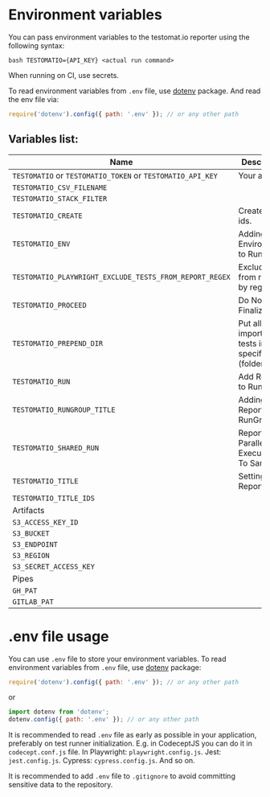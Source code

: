 # Environment variables

You can pass environment variables to the testomat.io reporter using the following syntax:

`bash TESTOMATIO={API_KEY} <actual run command>`

When running on CI, use secrets.

To read environment variables from `.env` file, use [dotenv](https://www.npmjs.com/package/dotenv) package. And read the env file via:

```javascript
require('dotenv').config({ path: '.env' }); // or any other path
```

## Variables list:

| Name                                                       | Description                                           | Example                                                                                                                |
| ---------------------------------------------------------- | ----------------------------------------------------- | ---------------------------------------------------------------------------------------------------------------------- |
| `TESTOMATIO` or `TESTOMATIO_TOKEN` or `TESTOMATIO_API_KEY` | Your api key.                                         |
| `TESTOMATIO_CSV_FILENAME`                                  |                                                       |
| `TESTOMATIO_STACK_FILTER`                                  |                                                       |
| `TESTOMATIO_CREATE`                                        | Create test ids.                                      |
| `TESTOMATIO_ENV`                                           | Adding Environments to Run                            | `TESTOMATIO={API_KEY} TESTOMATIO_ENV="Windows, Chrome" <actual run command>`                                           |
| `TESTOMATIO_PLAYWRIGHT_EXCLUDE_TESTS_FROM_REPORT_REGEX`   | Exclude tests from report by regex | `TESTOMATIO_PLAYWRIGHT_EXCLUDE_TESTS_FROM_REPORT_REGEX="\.setup\.(ts\|js)$" <actual run command>`                                           |
| `TESTOMATIO_PROCEED`                                       | Do Not Finalize Run                                   | `TESTOMATIO_PREPEND_DIR="MyTESTS" TESTOMATIO=1111111 npx check-tests CodeceptJS "**/*{.,_}{test,spec}.js"`             |
| `TESTOMATIO_PREPEND_DIR`                                   | Put all imported tests into a specific suite (folder) |
| `TESTOMATIO_RUN`                                           | Add Report to Run by ID                               |
| `TESTOMATIO_RUNGROUP_TITLE`                                | Adding Report to RunGroup                             | `TESTOMATIO={API_KEY} TESTOMATIO_RUNGROUP_TITLE="Build ${BUILD_ID}" <actual run command>`                              |
| `TESTOMATIO_SHARED_RUN`                                    | Reporting Parallel Execution to To Same Run           | `TESTOMATIO={API_KEY} TESTOMATIO_TITLE="report for commit ${GIT_COMMIT}" TESTOMATIO_SHARED_RUN=1 <actual run command>` |
| `TESTOMATIO_TITLE`                                         | Setting Report Title                                  | `TESTOMATIO={API_KEY} TESTOMATIO_TITLE="title for the report" <actual run command>`                                    |
| `TESTOMATIO_TITLE_IDS`                                     |                                                       |
| Artifacts                                                  |                                                       |
| `S3_ACCESS_KEY_ID`                                         |                                                       |
| `S3_BUCKET`                                                |                                                       |
| `S3_ENDPOINT`                                              |                                                       |
| `S3_REGION`                                                |                                                       |
| `S3_SECRET_ACCESS_KEY`                                     |                                                       |
| Pipes                                                      |                                                       |
| `GH_PAT`                                                   |                                                       |
| `GITLAB_PAT`                                               |                                                       |

# .env file usage

You can use `.env` file to store your environment variables. To read environment variables from `.env` file, use [dotenv](https://www.npmjs.com/package/dotenv) package:

```javascript
require('dotenv').config({ path: '.env' }); // or any other path
```

or

```javascript
import dotenv from 'dotenv';
dotenv.config({ path: '.env' }); // or any other path
```

It is recommended to read `.env` file as early as possible in your application, preferably on test runner initialization.
E.g. in CodeceptJS you can do it in `codecept.conf.js` file. In Playwright: `playwright.config.js`. Jest: `jest.config.js`. Cypress: `cypress.config.js`. And so on.

It is recommended to add `.env` file to `.gitignore` to avoid committing sensitive data to the repository.
